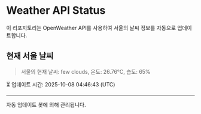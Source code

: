 
# Weather API Status

이 리포지토리는 OpenWeather API를 사용하여 서울의 날씨 정보를 자동으로 업데이트합니다.

## 현재 서울 날씨
> 서울의 현재 날씨: few clouds, 온도: 26.76°C, 습도: 65%

⏳ 업데이트 시간: 2025-10-08 04:46:43 (UTC)

---
자동 업데이트 봇에 의해 관리됩니다.
